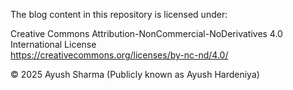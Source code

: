 The blog content in this repository is licensed under:

Creative Commons Attribution-NonCommercial-NoDerivatives 4.0 International License  
https://creativecommons.org/licenses/by-nc-nd/4.0/

© 2025 Ayush Sharma (Publicly known as Ayush Hardeniya)
